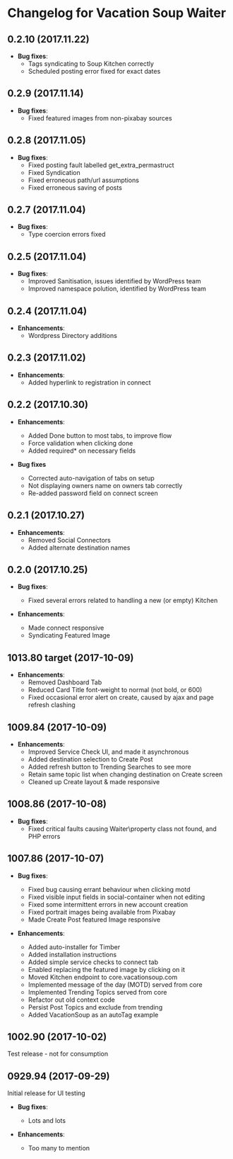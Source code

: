 # Changelog for Vacation Soup Waiter

## 0.2.10 (2017.11.22)

* **Bug fixes**:
  - Tags syndicating to Soup Kitchen correctly
  - Scheduled posting error fixed for exact dates

## 0.2.9 (2017.11.14)

* **Bug fixes**:
  - Fixed featured images from non-pixabay sources
  
## 0.2.8 (2017.11.05)

* **Bug fixes**:
  - Fixed posting fault labelled get_extra_permastruct
  - Fixed Syndication
  - Fixed erroneous path/url assumptions
  - Fixed erroneous saving of posts
  
## 0.2.7 (2017.11.04)

* **Bug fixes**:
  - Type coercion errors fixed
  
## 0.2.5 (2017.11.04)

* **Bug fixes**:
  - Improved Sanitisation, issues identified by WordPress team
  - Improved namespace polution, identified by WordPress team
  
## 0.2.4 (2017.11.04)

* **Enhancements**:
  - Wordpress Directory additions
  
## 0.2.3 (2017.11.02)

* **Enhancements**:
  - Added hyperlink to registration in connect
  
## 0.2.2 (2017.10.30)

* **Enhancements**:
  - Added Done button to most tabs, to improve flow
  - Force validation when clicking done
  - Added required* on necessary fields

* **Bug fixes**
  - Corrected auto-navigation of tabs on setup
  - Not displaying owners name on owners tab correctly
  - Re-added password field on connect screen

## 0.2.1 (2017.10.27)

* **Enhancements**:
  - Removed Social Connectors
  - Added alternate destination names

## 0.2.0 (2017.10.25)

* **Bug fixes**:
  - Fixed several errors related to handling a new (or empty) Kitchen

* **Enhancements**:
  - Made connect responsive
  - Syndicating Featured Image
  
## 1013.80 target (2017-10-09)

* **Enhancements**:
  - Removed Dashboard Tab
  - Reduced Card Title font-weight to normal (not bold, or 600)
  - Fixed occasional error alert on create, caused by ajax and page refresh clashing

## 1009.84 (2017-10-09)

* **Enhancements**:
  - Improved Service Check UI, and made it asynchronous
  - Added destination selection to Create Post
  - Added refresh button to Trending Searches to see more
  - Retain same topic list when changing destination on Create screen
  - Cleaned up Create layout & made responsive

## 1008.86 (2017-10-08)

* **Bug fixes**:
  - Fixed critical faults causing Waiter\property class not found, and PHP errors

## 1007.86 (2017-10-07)

* **Bug fixes**:
  - Fixed bug causing errant behaviour when clicking motd
  - Fixed visible input fields in social-container when not editing
  - Fixed some intermittent errors in new account creation
  - Fixed portrait images being available from Pixabay
  - Made Create Post featured Image responsive

* **Enhancements**:
  - Added auto-installer for Timber
  - Added installation instructions
  - Added simple service checks to connect tab
  - Enabled replacing the featured image by clicking on it
  - Moved Kitchen endpoint to core.vacationsoup.com
  - Implemented message of the day (MOTD) served from core
  - Implemented Trending Topics served from core
  - Refactor out old context code
  - Persist Post Topics and exclude from trending
  - Added VacationSoup as an autoTag example

## 1002.90 (2017-10-02)

Test release - not for consumption

## 0929.94 (2017-09-29)

Initial release for UI testing

* **Bug fixes**:
  - Lots and lots

* **Enhancements**:
  - Too many to mention
  
